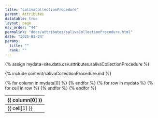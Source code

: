```yaml
---
title: "salivaCollectionProcedure"
parent: Attributes
datatable: true
layout: page
nav_order: "44"
permalink: "docs/attributes/salivaCollectionProcedure.html"
date: "2025-01-24"
params:
  title: ""
  rank: ""
---
```

{% assign mydata=site.data.csv.attributes.salivaCollectionProcedure %} 

{% include content/salivaCollectionProcedure.md %}

<table id="myTable" class="display" style="width:100%">
    <thead>
    {% for column in mydata[0] %}
        <th>{{ column[0] }}</th>
    {% endfor %}
    </thead>
    <tbody>
    {% for row in mydata %}
        <tr>
        {% for cell in row %}
            <td>{{ cell[1] }}</td>
        {% endfor %}
        </tr>
    {% endfor %}
    </tbody>
</table>
<script type="text/javascript">
  $(document).ready(function () {
    $('#myTable').DataTable({
      responsive: true,
      deferRender: false,
      paging: false,
      order: [],
    });
  });
</script>
